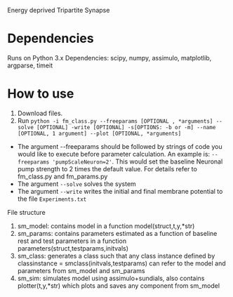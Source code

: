 Energy deprived Tripartite Synapse

# Dependencies
Runs on Python 3.x
Dependencies: scipy, numpy, assimulo, matplotlib, argparse, timeit

# How to use 
1. Download files.
2. Run `python -i fm_class.py --freeparams [OPTIONAL , *arguments] --solve [OPTIONAL] -write [OPTIONAL] -s[OPTIONS: -b or -m] --name [OPTIONAL, 1 argument] --plot [OPTIONAL, *arguments]`
* The argument --freeparams should be followed by strings of code you would like to execute before parameter calculation. An example is: `--freeparams 'pumpScaleNeuron=2'`. This would set the baseline Neuronal pump strength to 2 times the default value. For details refer to fm_class.py and fm_params.py
* The argument `--solve` solves the system
* The argument `--write` writes the initial and final membrane potential to the file `Experiments.txt`



File structure
1. sm_model: contains model in a function model(struct,t,y,*str)
2. sm_params: contains parameters estimated as a function of baseline rest and test parameters in a function parameters(struct,testparams,initvals)
3. sm_class: generates a class such that any class instance defined by classinstance = smclass(initvals,testparams) can refer to the model and parameters from sm_model and sm_params
4. sm_sim: simulates model using assimulo+sundials, also contains plotter(t,y,*str) which plots and saves any component from sm_model
